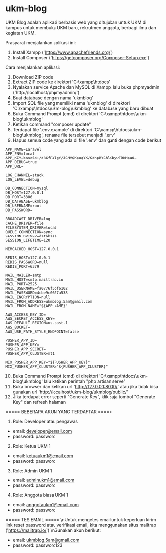 # ukm-blog

UKM Blog adalah aplikasi berbasis web yang ditujukan untuk UKM di kampus untuk membuka UKM baru, rekrutmen anggota, berbagi ilmu dan kegiatan UKM.

Prasyarat menjalankan aplikasi ini:
1. Install Xampp ('https://www.apachefriends.org/')
2. Install Composer ('https://getcomposer.org/Composer-Setup.exe')

Cara menjalankan aplikasi:
1. Download ZIP code
2. Extract ZIP code ke direktori 'C:\xampp\htdocs'
3. Nyalakan service Apache dan MySQL di Xampp, lalu buka phpmyadmin ('http://localhost/phpmyadmin/')
4. Buat database dengan nama 'ukmblog'
5. Import SQL file yang memiliki nama 'ukmblog' di direktori 'C:\xampp\htdocs\ukm-blog\ukmblog' ke database yang baru dibuat
6. Buka Command Prompt (cmd) di direktori 'C:\xampp\htdocs\ukm-blog\ukmblog'
7. Ketikan command "composer update"
8. Terdapat file '.env.example' di direktori 'C:\xampp\htdocs\ukm-blog\ukmblog', rename file tersebut menjadi '.env'
9. Hapus semua code yang ada di file '.env' dan ganti dengan code berikut

```
APP_NAME=Laravel
APP_ENV=local
APP_KEY=base64:/dk6fRYigY/3SMVQKpxqYX/SdnpRYShlCbywFRKMpu0=
APP_DEBUG=true
APP_URL=

LOG_CHANNEL=stack
LOG_LEVEL=debug

DB_CONNECTION=mysql
DB_HOST=127.0.0.1
DB_PORT=3306
DB_DATABASE=ukmblog
DB_USERNAME=root
DB_PASSWORD=

BROADCAST_DRIVER=log
CACHE_DRIVER=file
FILESYSTEM_DRIVER=local
QUEUE_CONNECTION=sync
SESSION_DRIVER=database
SESSION_LIFETIME=120

MEMCACHED_HOST=127.0.0.1

REDIS_HOST=127.0.0.1
REDIS_PASSWORD=null
REDIS_PORT=6379

MAIL_MAILER=smtp
MAIL_HOST=smtp.mailtrap.io
MAIL_PORT=2525
MAIL_USERNAME=fa0776f5bf6102
MAIL_PASSWORD=4cbe9c0627a538
MAIL_ENCRYPTION=null
MAIL_FROM_ADDRESS=ukmblog.5am@gmail.com
MAIL_FROM_NAME="${APP_NAME}"

AWS_ACCESS_KEY_ID=
AWS_SECRET_ACCESS_KEY=
AWS_DEFAULT_REGION=us-east-1
AWS_BUCKET=
AWS_USE_PATH_STYLE_ENDPOINT=false

PUSHER_APP_ID=
PUSHER_APP_KEY=
PUSHER_APP_SECRET=
PUSHER_APP_CLUSTER=mt1

MIX_PUSHER_APP_KEY="${PUSHER_APP_KEY}"
MIX_PUSHER_APP_CLUSTER="${PUSHER_APP_CLUSTER}"

```

10. Buka Command Prompt (cmd) di direktori 'C:\xampp\htdocs\ukm-blog\ukmblog' lalu ketikan perintah "php artisan serve"
11. Buka browser dan ketikan url 'http://127.0.0.1:8000/' atau jika tidak bisa gunakan url 'http://localhost/ukm-blog/ukmblog/public/'
12. Jika terdapat error seperti "Generate Key", klik saja tombol "Generate Key" dan refresh halaman



===== BEBERAPA AKUN YANG TERDAFTAR =====
1. Role: Developer atau pengawas
 - email: developer@email.com
 - password: password

2. Role: Ketua UKM 1
 - email: ketuaukm1@email.com
 - password: password

3. Role: Admin UKM 1
 - email: adminukm1@email.com
 - password: password

4. Role: Anggota biasa UKM 1
 - email: anggotaukm1@email.com
 - password: password



===== TES EMAIL =====
\nUntuk mengetes email untuk keperluan kirim link reset password atau verifikasi email, kita menggunakan situs mailtrap ('https://mailtrap.io/')
\nGunakan akun berikut:
 - email: ukmblog.5am@gmail.com
 - password: password123
